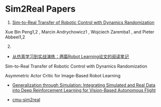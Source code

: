 # Sim2Real Papers

1. [Sim-to-Real Transfer of Robotic Control with Dynamics Randomization](https://arxiv.org/pdf/1710.06537.pdf)

Xue Bin Peng1,2
, Marcin Andrychowicz1
, Wojciech Zaremba1
, and Pieter Abbeel1,2

2. []()


- [从仿真学习到实战演练：两篇Robot Learning论文的阅读笔记](https://zhuanlan.zhihu.com/p/30544417)

Sim-to-Real Transfer of Robotic Control with Dynamics Randomization

Asymmetric Actor Critic for Image-Based Robot Learning

- [Generalization through Simulation: Integrating Simulated and Real Data into Deep Reinforcement Learning for Vision-Based Autonomous Flight](https://zhuanlan.zhihu.com/p/56631451)

- [cmu-sim2real](https://katefvision.github.io/katefSlides/sim2real.pdf)